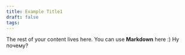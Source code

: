 ```yaml
---
title: Example Title1
draft: false
tags:
---
```

 
The rest of your content lives here. You can use **Markdown** here :)
Ну почему?